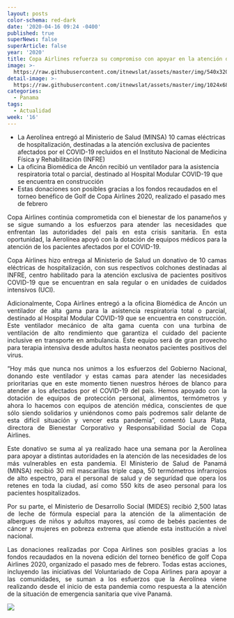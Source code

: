 ```yaml
---
layout: posts
color-schema: red-dark
date: '2020-04-16 09:24 -0400'
published: true
superNews: false
superArticle: false
year: '2020'
title: Copa Airlines refuerza su compromiso con apoyar en la atención del Covid-19
image: >-
  https://raw.githubusercontent.com/itnewslat/assets/master/img/540x320/Donacion-Copa-p.jpg
detail-image: >-
  https://raw.githubusercontent.com/itnewslat/assets/master/img/1024x680/Donacion-Copa-g.jpg
categories:
  - Panama
tags:
  - Actualidad
week: '16'
---
```

- La Aerolínea entregó al Ministerio de Salud (MINSA) 10 camas eléctricas de hospitalización, destinadas a la atención exclusiva de pacientes afectados por el COVID-19 recluidos en el Instituto Nacional de Medicina Física y Rehabilitación (INFRE)
- La oficina Biomédica de Ancón recibió un ventilador para la asistencia respiratoria total o parcial, destinado al Hospital Modular COVID-19 que se encuentra en construcción
- Estas donaciones son posibles gracias a los fondos recaudados en el torneo benéfico de Golf de Copa Airlines 2020, realizado el pasado mes de febrero

<p style="text-align: justify;">Copa Airlines continúa comprometida con el bienestar de los panameños y se sigue sumando a los esfuerzos para atender las necesidades que enfrentan las autoridades del país en esta crisis sanitaria. En esta oportunidad, la Aerolínea apoyó con la dotación de equipos médicos para la atención de los pacientes afectados por el COVID-19.</p>
 
<p style="text-align: justify;">Copa Airlines hizo entrega al Ministerio de Salud un donativo de 10 camas eléctricas de hospitalización, con sus respectivos colchones destinadas al INFRE, centro habilitado para la atención exclusiva de pacientes positivos COVID-19 que se encuentran en sala regular o en unidades de cuidados intensivos (UCI).</p> 

<p style="text-align: justify;">Adicionalmente, Copa Airlines entregó a la oficina Biomédica de Ancón un ventilador de alta gama para la asistencia respiratoria total o parcial, destinado al Hospital Modular COVID-19 que se encuentra en construcción. Este ventilador mecánico de alta gama cuenta con una turbina de ventilación de alto rendimiento que garantiza el cuidado del paciente inclusive en transporte en ambulancia. Este equipo será de gran provecho para terapia intensiva desde adultos hasta neonatos pacientes positivos del virus.</p>

<p style="text-align: justify;">“Hoy más que nunca nos unimos a los esfuerzos del Gobierno Nacional, donando este ventilador y estas camas para atender las necesidades prioritarias que en este momento tienen nuestros héroes de blanco para atender a los afectados por el COVID-19 del país. Hemos apoyado con la dotación de equipos de protección personal, alimentos, termómetros y ahora lo hacemos con equipos de atención médica, conscientes de que sólo siendo solidarios y uniéndonos como país podremos salir delante de esta difícil situación y vencer esta pandemia”, comentó Laura Plata, directora de Bienestar Corporativo y Responsabilidad Social de Copa Airlines.</p>

<p style="text-align: justify;">Este donativo se suma al ya realizado hace una semana por la Aerolínea para apoyar a distintas autoridades en la atención de las necesidades de los más vulnerables en esta pandemia. El Ministerio de Salud de Panamá (MINSA) recibió 30 mil mascarillas triple capa, 50 termómetros infrarrojos de alto espectro, para el personal de salud y de seguridad que opera los retenes en toda la ciudad, así como 550 kits de aseo personal para los pacientes hospitalizados.</p>

<p style="text-align: justify;">Por su parte, el Ministerio de Desarrollo Social (MIDES) recibió 2,500 latas de leche de fórmula especial para la atención de la alimentación de albergues de niños y adultos mayores, así como de bebés pacientes de cáncer y mujeres en pobreza extrema que atiende esta institución a nivel nacional. </p>

<p style="text-align: justify;">Las donaciones realizadas por Copa Airlines son posibles gracias a los fondos recaudados en la novena edición del torneo benéfico de golf Copa Airlines 2020, organizado el pasado mes de febrero. Todas estas acciones, incluyendo las iniciativas del Voluntariado de Copa Airlines para apoyar a las comunidades,  se suman a los esfuerzos que la Aerolínea viene realizando desde el inicio de esta pandemia como respuesta a la atención de la situación de emergencia sanitaria que vive Panamá. </p>

<img src="https://tracker.metricool.com/c3po.jpg?hash=56f88a41e39ab42c063cc51676587a04"/>